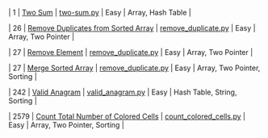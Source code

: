 | 1 | [Two Sum](https://leetcode.com/problems/two-sum) | [two-sum.py](./Arrays/two_sum.py) | Easy | Array, Hash Table |

| 26 | [Remove Duplicates from Sorted Array](https://leetcode.com/problems/remove-duplicates-from-sorted-array/) | [remove_duplicate.py](./Arrays/remove_duplicate.py) | Easy | Array, Two Pointer |

| 27 | [Remove Element](https://leetcode.com/problems/remove-element) | [remove_duplicate.py](./Arrays/remove_element.py) | Easy | Array, Two Pointer |

| 27 | [Merge Sorted Array](https://leetcode.com/problems/merge-sorted-array) | [remove_duplicate.py](./Arrays/remove_element.py) | Easy | Array, Two Pointer, Sorting |

| 242 | [Valid Anagram](https://leetcode.com/problems/valid-anagram/) | [valid_anagram.py](./Hashtable/valid_anagram.py) | Easy | Hash Table, String, Sorting |

| 2579 | [Count Total Number of Colored Cells](https://leetcode.com/problems/count-total-number-of-colored-cells) | [count_colored_cells.py](./Math/count_colored_cells.py) | Easy | Array, Two Pointer, Sorting |
